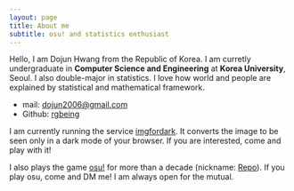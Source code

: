 ```yaml
---
layout: page
title: About me
subtitle: osu! and statistics enthusiast
---
```


Hello, I am Dojun Hwang from the Republic of Korea.
I am curretly undergraduate in **Computer Science and Engineering** at **Korea University**, Seoul. I also double-major in statistics.
I love how world and people are explained by statistical and mathematical framework.

- mail: [dojun2006@gmail.com](mailto:dojun2006@gmail.com)
- Github: [rgbeing](https://github.com/rgbeing)

I am currently running the service [imgfordark](http://repo2x.net/imgfordark).
It converts the image to be seen only in a dark mode of your browser.
If you are interested, come and play with it!

I also plays the game [osu!](https://osu.ppy.sh/) for more than a decade (nickname: [Repo](https://osu.ppy.sh/users/2365927)).
If you play osu, come and DM me! I am always open for the mutual.
